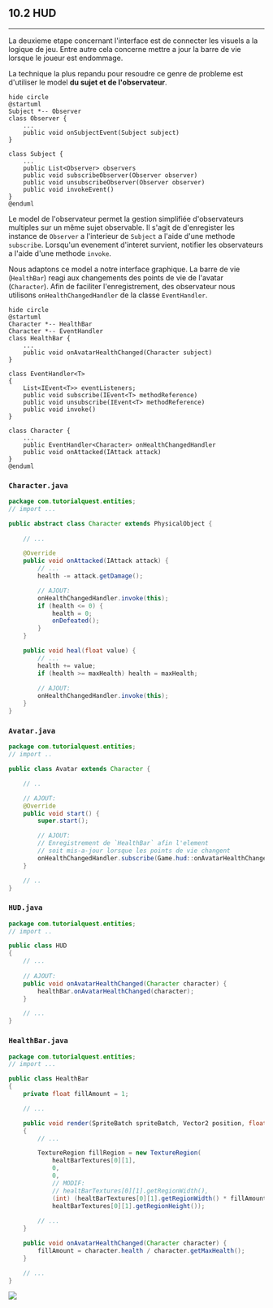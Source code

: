 ## 10.2 HUD
---
La deuxieme etape concernant l'interface est de connecter les visuels a la logique de jeu. Entre autre cela concerne mettre a jour la barre de vie lorsque le joueur est endommage.

La technique la plus repandu pour resoudre ce genre de probleme est d'utiliser le model **du sujet et de l'observateur**.

```plantuml
hide circle
@startuml
Subject *-- Observer
class Observer {
    ...
    public void onSubjectEvent(Subject subject)
}

class Subject {
    ...
    public List<Observer> observers
    public void subscribeObserver(Observer observer)
    public void unsubscribeObserver(Observer observer)
    public void invokeEvent()
}
@enduml
```
Le model de l'observateur permet la gestion simplifiée d'observateurs multiples sur un même sujet observable. Il s'agit de d'enregister les instance de `Observer` a l'interieur de `Subject` a l'aide d'une methode `subscribe`. Lorsqu'un evenement d'interet survient, notifier les observateurs a l'aide d'une methode `invoke`.

Nous adaptons ce model a notre interface graphique. La barre de vie (`HealthBar`) reagi aux changements des points de vie de l'avatar (`Character`). Afin de faciliter l'enregistrement, des observateur nous utilisons `onHealthChangedHandler` de la classe `EventHandler`.

```plantuml
hide circle
@startuml
Character *-- HealthBar
Character *-- EventHandler
class HealthBar {
    ...
    public void onAvatarHealthChanged(Character subject)
}

class EventHandler<T>
{
    List<IEvent<T>> eventListeners;
    public void subscribe(IEvent<T> methodReference)
    public void unsubscribe(IEvent<T> methodReference)
    public void invoke()
}

class Character {
    ...
    public EventHandler<Character> onHealthChangedHandler        
    public void onAttacked(IAttack attack)
}
@enduml
```


### `Character.java`
```java
package com.tutorialquest.entities;
// import ...

public abstract class Character extends PhysicalObject {
    
    // ...

    @Override
    public void onAttacked(IAttack attack) {        
        // ...
        health -= attack.getDamage();

        // AJOUT:
        onHealthChangedHandler.invoke(this);
        if (health <= 0) {
            health = 0;
            onDefeated();
        }
    }

    public void heal(float value) {
        // ...
        health += value;
        if (health >= maxHealth) health = maxHealth;
        
        // AJOUT:
        onHealthChangedHandler.invoke(this);
    }
}
```

### `Avatar.java`
```java
package com.tutorialquest.entities;
// import ..

public class Avatar extends Character {

    // ..

    // AJOUT:
    @Override
    public void start() {
        super.start();

        // AJOUT:
        // Enregistrement de `HealthBar` afin l'element 
        // soit mis-a-jour lorsque les points de vie changent
        onHealthChangedHandler.subscribe(Game.hud::onAvatarHealthChanged);
    }

    // ..
}
```


### `HUD.java`
```java
package com.tutorialquest.entities;
// import ..

public class HUD
{
    // ...
    
    // AJOUT:
    public void onAvatarHealthChanged(Character character) {
        healthBar.onAvatarHealthChanged(character);
    }

    // ...
}
```

### `HealthBar.java`
```java
package com.tutorialquest.entities;
// import ...

public class HealthBar
{
    private float fillAmount = 1;

    // ... 

    public void render(SpriteBatch spriteBatch, Vector2 position, float scale)
    {
        // ...

        TextureRegion fillRegion = new TextureRegion(
            healtBarTextures[0][1],
            0,
            0,
            // MODIF:
            // healtBarTextures[0][1].getRegionWidth(),
            (int) (healtBarTextures[0][1].getRegionWidth() * fillAmount),
            healtBarTextures[0][1].getRegionHeight());
    
        // ...    
    }

    public void onAvatarHealthChanged(Character character) {
        fillAmount = character.health / character.getMaxHealth();
    }

    // ...
}
```

![](./resources/hud-yes-update.gif)